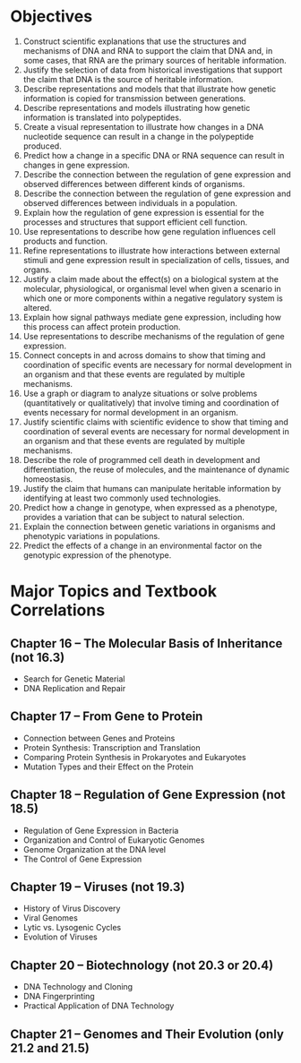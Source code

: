# Objectives
1. Construct scientific explanations that use the structures and mechanisms of DNA and RNA to support the claim that DNA and, in some cases, that RNA are the primary sources of heritable information.
2. Justify the selection of data from historical investigations that support the claim that DNA is the source of heritable information.
3. Describe representations and models that that illustrate how genetic information is copied for transmission between generations.
4. Describe representations and models illustrating how genetic information is translated into polypeptides.
5. Create a visual representation to illustrate how changes in a DNA nucleotide sequence can result in a change in the polypeptide produced.
6. Predict how a change in a specific DNA or RNA sequence can result in changes in gene expression.
7. Describe the connection between the regulation of gene expression and observed differences between different kinds of organisms.
8. Describe the connection between the regulation of gene expression and observed differences between individuals in a population.
9. Explain how the regulation of gene expression is essential for the processes and structures that support efficient cell function.
10. Use representations to describe how gene regulation influences cell products and function.
11. Refine representations to illustrate how interactions between external stimuli and gene expression result in specialization of cells, tissues, and organs.
12. Justify a claim made about the effect(s) on a biological system at the molecular, physiological, or organismal level when given a scenario in which one or more components within a negative regulatory system is altered.
13. Explain how signal pathways mediate gene expression, including how this process can affect protein production.
14. Use representations to describe mechanisms of the regulation of gene expression.
15. Connect concepts in and across domains to show that timing and coordination of specific events are necessary for normal development in an organism and that these events are regulated by multiple mechanisms.
16. Use a graph or diagram to analyze situations or solve problems (quantitatively or qualitatively) that involve timing and coordination of events necessary for normal development in an organism.
17. Justify scientific claims with scientific evidence to show that timing and coordination of several events are necessary for normal development in an organism and that these events are regulated by multiple mechanisms.
18. Describe the role of programmed cell death in development and differentiation, the reuse of molecules, and the maintenance of dynamic homeostasis.
19. Justify the claim that humans can manipulate heritable information by identifying at least two commonly used technologies.
20. Predict how a change in genotype, when expressed as a phenotype, provides a variation that can be subject to natural selection.
21. Explain the connection between genetic variations in organisms and phenotypic variations in populations.
22. Predict the effects of a change in an environmental factor on the genotypic expression of the phenotype.

# Major Topics and Textbook Correlations

## Chapter 16 – The Molecular Basis of Inheritance (not 16.3)
-   Search for Genetic Material
-   DNA Replication and Repair

## Chapter 17 – From Gene to Protein
-   Connection between Genes and Proteins
-   Protein Synthesis: Transcription and Translation
-   Comparing Protein Synthesis in Prokaryotes and Eukaryotes
-   Mutation Types and their Effect on the Protein

## Chapter 18 – Regulation of Gene Expression (not 18.5)
-   Regulation of Gene Expression in Bacteria
-   Organization and Control of Eukaryotic Genomes
-   Genome Organization at the DNA level
-   The Control of Gene Expression

## Chapter 19 – Viruses (not 19.3)
-   History of Virus Discovery
-   Viral Genomes
-   Lytic vs. Lysogenic Cycles
-   Evolution of Viruses

## Chapter 20 – Biotechnology (not 20.3 or 20.4)
-   DNA Technology and Cloning
-   DNA Fingerprinting
-   Practical Application of DNA Technology

## Chapter 21 – Genomes and Their Evolution (only 21.2 and 21.5)